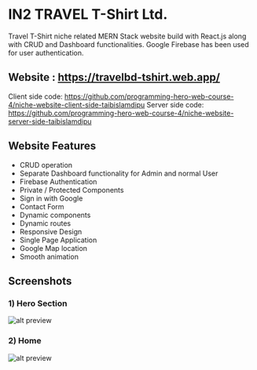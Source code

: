 # IN2 TRAVEL T-Shirt Ltd.


Travel T-Shirt niche related MERN Stack website build with React.js along with CRUD and Dashboard functionalities. Google Firebase has been used for user authentication.

## Website : https://travelbd-tshirt.web.app/

Client side code: https://github.com/programming-hero-web-course-4/niche-website-client-side-taibislamdipu
Server side code: https://github.com/programming-hero-web-course-4/niche-website-server-side-taibislamdipu

## Website Features

* CRUD operation
* Separate Dashboard functionality for Admin and normal User
* Firebase Authentication
* Private / Protected Components
* Sign in with Google
* Contact Form
* Dynamic components
* Dynamic routes
* Responsive Design
* Single Page Application
* Google Map location
* Smooth animation

## Screenshots
### 1) Hero Section
![alt preview](https://i.ibb.co/17Rbynh/In2-Travel-Prem-2.png)

### 2) Home
![alt preview](https://i.ibb.co/19Qn4xW/In2-Travel-home.png)




